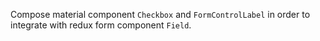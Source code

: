Compose material component `Checkbox` and `FormControlLabel` in order to integrate with redux form component `Field`.
